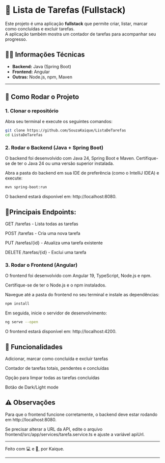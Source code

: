 
# 📝 Lista de Tarefas (Fullstack)

Este projeto é uma aplicação **fullstack** que permite criar, listar, marcar como concluídas e excluir tarefas.  
A aplicação também mostra um contador de tarefas para acompanhar seu progresso.

## 🧑‍💻 Informações Técnicas

* **Backend:** Java (Spring Boot)
* **Frontend:** Angular
* **Outras:** Node.js, npm, Maven

---

## 🚀 Como Rodar o Projeto

### 1. Clonar o repositório

Abra seu terminal e execute os seguintes comandos:

```bash
git clone https://github.com/SouzaKaique/ListaDeTarefas
cd ListaDeTarefas
```
### 2. Rodar o Backend (Java + Spring Boot)

O backend foi desenvolvido com Java 24, Spring Boot e Maven.
Certifique-se de ter o Java 24 ou uma versão superior instalada.

Abra a pasta do backend em sua IDE de preferência (como o IntelliJ IDEA) e execute:

```bash
mvn spring-boot:run
```
O backend estará disponível em: http://localhost:8080.

## 🚩Principais Endpoints:
GET /tarefas - Lista todas as tarefas

POST /tarefas - Cria uma nova tarefa

PUT /tarefas/{id} - Atualiza uma tarefa existente

DELETE /tarefas/{id} - Exclui uma tarefa

### 3. Rodar o Frontend (Angular)

O frontend foi desenvolvido com Angular 19, TypeScript, Node.js e npm.

Certifique-se de ter o Node.js e o npm instalados.

Navegue até a pasta do frontend no seu terminal e instale as dependências:

```bash
npm install
```
Em seguida, inicie o servidor de desenvolvimento:
```bash
ng serve --open 
```
O frontend estará disponível em: http://localhost:4200.

## 📝 Funcionalidades

Adicionar, marcar como concluída e excluir tarefas

Contador de tarefas totais, pendentes e concluídas

Opção para limpar todas as tarefas concluídas

Botão de Dark/Light mode

## ⚠️ Observações

Para que o frontend funcione corretamente, o backend deve estar rodando em http://localhost:8080.

Se precisar alterar a URL da API, edite o arquivo frontend/src/app/services/tarefa.service.ts e ajuste a variável apiUrl.

---

Feito com 💻 e 🧠, por Kaique.

--- 

